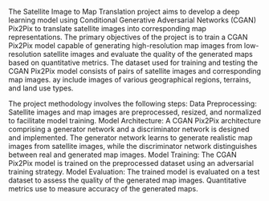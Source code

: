 The Satellite Image to Map Translation project aims to develop a deep learning model using Conditional Generative Adversarial Networks (CGAN) Pix2Pix to translate satellite images into corresponding map representations.
The primary objectives of the project is to train a CGAN Pix2Pix model capable of generating high-resolution map images from low-resolution satellite images and evaluate the quality of the generated maps based on quantitative metrics.
The dataset used for training and testing the CGAN Pix2Pix model consists of pairs of satellite images and corresponding map images.
ay include images of various geographical regions, terrains, and land use types.

The project methodology involves the following steps:
Data Preprocessing: Satellite images and map images are preprocessed, resized, and normalized to facilitate model training.
Model Architecture: A CGAN Pix2Pix architecture comprising a generator network and a discriminator network  is designed and implemented. The generator network learns to generate realistic map images from satellite images, while the discriminator network distinguishes between real and generated map images.
Model Training: The CGAN Pix2Pix model is trained on the preprocessed dataset using an adversarial training strategy.
Model Evaluation: The trained model is evaluated on a test dataset to assess the quality of the generated map images. Quantitative metrics use to measure accuracy of the generated maps.
